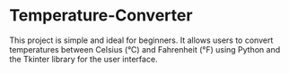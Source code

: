 # Temperature-Converter
This project is simple and ideal for beginners. It allows users to convert temperatures between Celsius (°C) and Fahrenheit (°F) using Python and the Tkinter library for the user interface.

